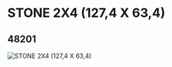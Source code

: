 # STONE 2X4 (127,4 X 63,4)
## 48201
![STONE 2X4 (127,4 X 63,4)](https://lc-www-live-s.legocdn.com/media/bricks/5/2/4219179.jpg)